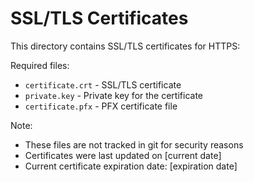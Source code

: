 # SSL/TLS Certificates

This directory contains SSL/TLS certificates for HTTPS:

Required files:
- `certificate.crt` - SSL/TLS certificate
- `private.key` - Private key for the certificate
- `certificate.pfx` - PFX certificate file

Note: 
- These files are not tracked in git for security reasons
- Certificates were last updated on [current date]
- Current certificate expiration date: [expiration date] 